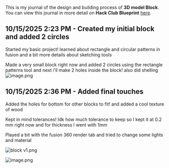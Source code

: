 <!--
  ===================    !!READ THIS NOTICE!!   ====================
  DO NOT edit this file manually. Your changes WILL BE OVERWRITTEN!
  This journal is auto generated and updated by Hack Club Blueprint.
  To edit this file, please edit your journal entries on Blueprint.
  ==================================================================
-->

This is my journal of the design and building process of **3D model Block**.  
You can view this journal in more detail on **Hack Club Blueprint** [here](https://blueprint.hackclub.com/projects/518).


## 10/15/2025 2:23 PM - Created my initial block and added 2 circles  


Started my basic project! learned about rectangle and circular patterns in fusion and a bit more details about sketching tools

Made a very small block right now and added 2 circles using the rectangle patterns tool and next i'll make 2 holes inside the block! also did shelling
![image.png](https://blueprint.hackclub.com/user-attachments/blobs/proxy/eyJfcmFpbHMiOnsiZGF0YSI6MjMwNSwicHVyIjoiYmxvYl9pZCJ9fQ==--a9dd77ac799c4396384de7a7f77729789b003443/image.png)
  

## 10/15/2025 2:36 PM - Added final touches  

Added the holes for bottom for other blocks to fit! and added a cool texture of wood

Kept in mind tolerances! Idk how much tolerance to keep so I kept it at 0.2 mm right now and for thickness I went with 1mm

Played a bit with the fusion 360 render tab and tried to change some lights and material 

![block v1.png](https://blueprint.hackclub.com/user-attachments/blobs/proxy/eyJfcmFpbHMiOnsiZGF0YSI6MjMwOCwicHVyIjoiYmxvYl9pZCJ9fQ==--279f8a3b6cb8bb590d8255706634bffe4d8384b0/block%20v1.png)

![image.png](https://blueprint.hackclub.com/user-attachments/blobs/proxy/eyJfcmFpbHMiOnsiZGF0YSI6MjMwNywicHVyIjoiYmxvYl9pZCJ9fQ==--2ab68df5ba3f727f890aa2363acf147c5a452674/image.png)


  


